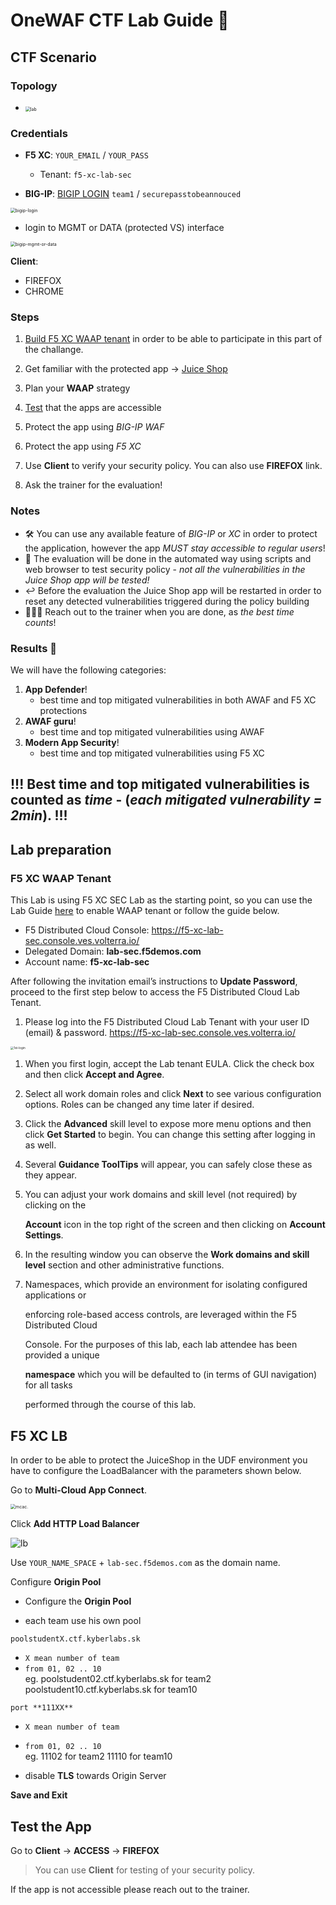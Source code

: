 # OneWAF CTF Lab Guide 🚩



## CTF Scenario

### Topology

- <img src="img/Lab/lab_overview.png" alt="lab" style="zoom:50%;" />  

### Credentials

- **F5 XC**: `YOUR_EMAIL` / `YOUR_PASS` 
  - Tenant: `f5-xc-lab-sec`

- **BIG-IP**: 
[BIGIP LOGIN](https://trainingsk.alef.com)  `team1` / `securepasstobeannouced`

<img src="image.png" alt="bigip-login" style="zoom:50%;" />

- login to MGMT or DATA (protected VS) interface

<img src="img/Lab/bigip_mgmt-data.png" alt="bigip-mgmt-or-data" style="zoom:50%;" />  

**Client**:
  - FIREFOX
  - CHROME

### Steps

1. [Build F5 XC WAAP tenant](#F5-XC-WAAP-Tenant) in order to be able to participate in this part of the challange.
2. Get familiar with the protected app -> [Juice Shop](https://owasp.org/www-project-juice-shop/)
3. Plan your **WAAP** strategy
4. [Test](#test-the-app) that the apps are accessible
5. Protect the app using *BIG-IP WAF* 
6. Protect the app using *F5 XC*
7. Use **Client**  to verify your security policy. You can also use **FIREFOX** link.


8. Ask the trainer for the evaluation!



### Notes

- 🛠️ You can use any available feature of *BIG-IP* or *XC* in order to protect the application, however the app *MUST stay accessible to regular users*!
- 👾 The evaluation will be done in the automated way using scripts and web browser to test security policy - *not all the vulnerabilities in the Juice Shop app will be tested!*
- ↩️ Before the evaluation the Juice Shop app will be restarted in order to reset any detected vulnerabilities triggered during the policy building
- 🙋🏻‍♂️ Reach out to the trainer when you are done, as *the best time counts*!



### Results 🥇

We will have the following categories:

1. **App Defender**!
   - best time and top mitigated vulnerabilities in both AWAF and F5 XC protections
2. **AWAF guru**!
   - best time and top mitigated vulnerabilities using AWAF
3. **Modern App Security**!
   - best time and top mitigated vulnerabilities using F5 XC



## !!!  Best time and top mitigated vulnerabilities is counted as *time* - (*each mitigated vulnerability = 2min*). !!! 



## Lab preparation

### F5 XC WAAP Tenant

This Lab is using F5 XC SEC Lab as the starting point, so you can use the Lab Guide [here](https://clouddocs.f5.com/training/community/f5xc/html/class3/intro.html) to enable WAAP tenant or follow the guide below.

- F5 Distributed Cloud Console: https://f5-xc-lab-sec.console.ves.volterra.io/
- Delegated Domain: **lab-sec.f5demos.com**
- Account name: **f5-xc-lab-sec**

After following the invitation email’s instructions to **Update Password**, proceed to the first step below to access the F5 Distributed Cloud Lab Tenant.

1. Please log into the F5 Distributed Cloud Lab Tenant with your user ID (email) & password. https://f5-xc-lab-sec.console.ves.volterra.io/

<img src="img/Lab/1st-login.png" alt="1st-login" style="zoom: 33%;" />

1. When you first login, accept the Lab tenant EULA. Click the check box and then click **Accept and Agree**.

2. Select all work domain roles and click **Next** to see various configuration options. Roles can be changed any time later if desired.

3. Click the **Advanced** skill level to expose more menu options and then click **Get Started** to begin. You can change this setting after logging in as well.

4. Several **Guidance ToolTips** will appear, you can safely close these as they appear.

5. You can adjust your work domains and skill level (not required) by clicking on the

   **Account** icon in the top right of the screen and then clicking on **Account Settings**.

7. In the resulting window you can observe the **Work domains and skill level** section and other administrative functions.

8. Namespaces, which provide an environment for isolating configured applications or

   enforcing role-based access controls, are leveraged within the F5 Distributed Cloud

   Console. For the purposes of this lab, each lab attendee has been provided a unique

   **namespace** which you will be defaulted to (in terms of GUI navigation) for all tasks

   performed through the course of this lab.




## F5 XC LB

In order to be able to protect the JuiceShop in the UDF environment you have to configure the LoadBalancer with the parameters shown below.

Go to **Multi-Cloud App Connect**.

<img src="img/Lab/mcac..png" alt="mcac." style="zoom:50%;" />

Click **Add HTTP Load Balancer**

![lb](img/Lab/lb.png)

Use `YOUR_NAME_SPACE` + `lab-sec.f5demos.com` as the domain name.

Configure **Origin Pool**

- Configure the **Origin Pool**

- each team use his own pool   
```
poolstudentX.ctf.kyberlabs.sk
```
- `X mean number of team` 
- `from 01, 02 .. 10`   
eg.  poolstudent02.ctf.kyberlabs.sk for team2    
     poolstudent10.ctf.kyberlabs.sk for team10  

```
port **111XX**        
```
- `X mean number of team` 
- `from 01, 02 .. 10`   
eg.  11102 for team2 
     11110 for team10 

- disable **TLS** towards Origin Server

**Save and Exit**



## Test the App

Go to **Client** -> **ACCESS** ->  **FIREFOX**

> You can use **Client** for testing of your security policy.



If the app is not accessible please reach out to the trainer.
